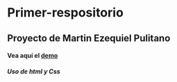 # Primer-respositorio

## Proyecto de Martin Ezequiel Pulitano


#### Vea aquí el [demo](https://martinpuli.github.io/Primer-respositorio/) 

##### Uso de html y Css
